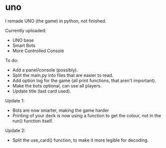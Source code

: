 # uno

I remade UNO (the game) in python, not finished.

Currently uploaded:
  - UNO base
  - Smart Bots
  - More Controlled Console


 To do:
  - Add a panel/console (possibly).
  - Split the main.py into files that are easier to read.
  - Add option log for the game (all print functions, that aren't important).
  - Make the bots optional, can use all players.
  - Update title (last card used).
 
Update 1:
  - Bots are now smarter, making the game harder
  - Printing of your deck is now using a function to get the colour, not in the run() function itself.

Update 2:
  - Split the use_card() function, to make it more legible for decoding.

